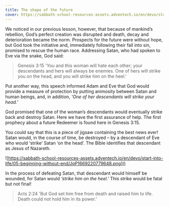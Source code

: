 ```yaml
---
title: The shape of the future
cover: https://sabbath-school-resources-assets.adventech.io/en/devo/start-into-life/05-beginning-without-end/8Wz1669220646026.png
---
```


We noticed in our previous lesson, however, that because of mankind’s rebellion, God’s perfect creation was disrupted and death, decay and deterioration became the norm. Prospects for the future were without hope, but God took the initiative and, immediately following their fall into sin, promised to rescue the human race. Addressing Satan, who had spoken to Eve via the snake, God said: 

> <callout>Genesis 3:15</callout>
> 'You and this woman will hate each other; your descendants and hers will always be enemies. One of hers will strike you on the head, and you will strike him on the heel.'

Put another way, this speech informed Adam and Eve that God would provide a measure of protection by putting animosity between Satan and human beings, and, in addition, _'One of her descendants will strike your head.’_  

God promised that one of the woman’s descendants would eventually strike back and destroy Satan. Here we have the first assurance of help. The first prophecy about a future Redeemer is found here in Genesis 3:15.

You could say that this is a piece of jigsaw containing the best news ever! Satan would, in the course of time, be destroyed – by a descendant of Eve who would ‘strike’ Satan ‘on the head’. The Bible identifies that descendant as Jesus of Nazareth. 

![https://sabbath-school-resources-assets.adventech.io/en/devo/start-into-life/05-beginning-without-end/JqP1669220779648.png]()

In the process of defeating Satan, that descendant would himself be wounded, for Satan would _‘strike him on the heel.’_ This strike would be fatal but not final!

> <callout>Acts 2:24</callout>
> 'But God set him free from death and raised him to life. Death could not hold him in its power.'
